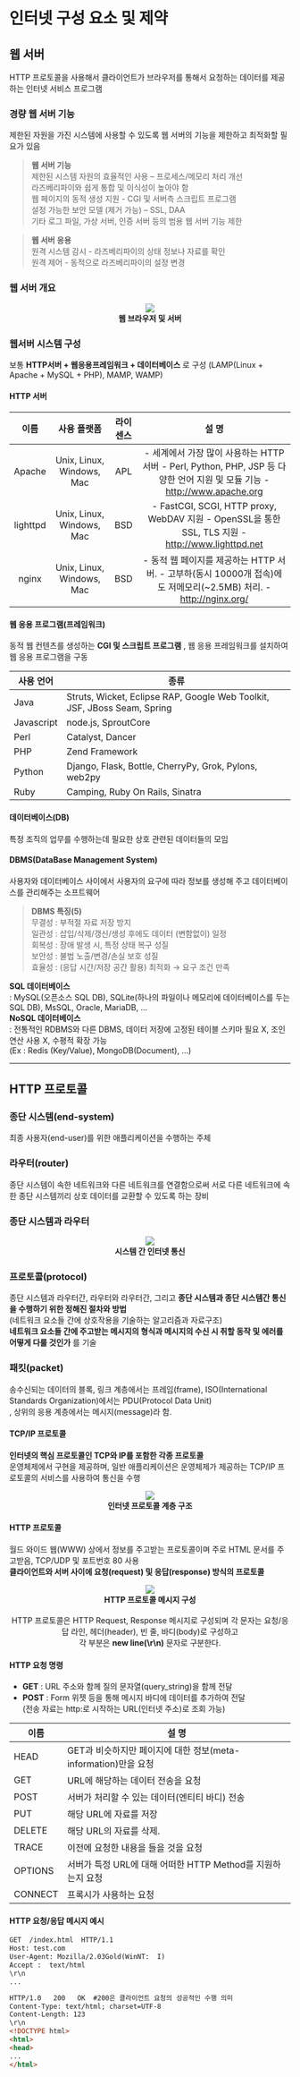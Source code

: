 # 인터넷 구성 요소 및 제약

## 웹 서버
HTTP 프로토콜을 사용해서 클라이언트가 브라우저를 통해서 요청하는 데이터를 제공하는 인터넷 서비스 프로그램<br/>

### 경량 웹 서버 기능
제한된 자원을 가진 시스템에 사용할 수 있도록 웹 서버의 기능을 제한하고 최적화할 필요가 있음<br/>

> __웹 서버 기능__ <br/>
> 제한된 시스템 자원의 효율적인 사용 – 프로세스/메모리 처리 개선<br/>
> 라즈베리파이와 쉽게 통합 및 이식성이 높아야 함<br/>
> 웹 페이지의 동적 생성 지원 - CGI 및 서버측 스크립트 프로그램<br/>
> 설정 가능한 보안 모델 (제거 가능) – SSL, DAA<br/>
> 기타 로그 파일, 가상 서버, 인증 서버 등의 범용 웹 서버 기능 제한<br/>

> __웹 서버 응용__ <br/>
> 원격 시스템 감시 - 라즈베리파이의 상태 정보나 자료를 확인<br/>
> 원격 제어 - 동적으로 라즈베리파이의 설정 변경<br/>

### 웹 서버 개요
<p align="center">
    <img src="images/브라우저_서버_인터페이스.JPG"><br/> 
    <span><b>웹 브라우저 및 서버</b></span>
</p>

### 웹서버 시스템 구성
보통 __HTTP서버 + 웹응용프레임워크 + 데이터베이스__ 로 구성 (LAMP(Linux + Apache + MySQL + PHP), MAMP, WAMP)<br/>

#### HTTP 서버

|       이름      |            사용   플랫폼           |     라이센스    |                                                                          설 명                                                                         |
|:---------------:|:----------------------------------:|:---------------:|:------------------------------------------------------------------------------------------------------------------------------------------------------:|
|      Apache     |     Unix,   Linux, Windows, Mac    |        APL      |     - 세계에서   가장   많이 사용하는 HTTP   서버     -   Perl,   Python, PHP, JSP 등   다양한 언어 지원 및 모듈 기능     -   http://www.apache.org    |
|     lighttpd    |     Unix,   Linux, Windows, Mac    |        BSD      |     - FastCGI,   SCGI, HTTP proxy, WebDAV   지원     - OpenSSL을   통한 SSL,   TLS 지원     -   http://www.lighttpd.net                                |
|       nginx     |     Unix,   Linux, Windows, Mac    |        BSD      |     - 동적   웹 페이지를 제공하는 HTTP   서버.     - 고부하(동시 10000개   접속)에도   저메모리(~2.5MB)   처리.     -   http://nginx.org/              |

#### 웹 응용 프로그램(프레임워크)
동적 웹 컨텐츠를 생성하는 __CGI 및 스크립트 프로그램__ , 웹 응용 프레임워크를 설치하여 웹 응용 프로그램을 구동<br/>

|     사용 언어     |     종류                                                                          |
|-------------------|-----------------------------------------------------------------------------------|
|     Java          |     Struts, Wicket, Eclipse RAP,   Google Web Toolkit, JSF, JBoss Seam, Spring    |
|     Javascript    |     node.js, SproutCore                                                           |
|     Perl          |     Catalyst, Dancer                                                              |
|     PHP           |     Zend Framework                                                                |
|     Python        |     Django, Flask, Bottle, CherryPy, Grok,   Pylons, web2py                       |
|     Ruby          |     Camping,   Ruby On Rails, Sinatra                                             |

#### 데이터베이스(DB)
특정 조직의 업무를 수행하는데 필요한 상호 관련된 데이터들의 모임<br/>

#### DBMS(DataBase Management System)
사용자와 데이터베이스 사이에서 사용자의 요구에 따라 정보를 생성해 주고 데이터베이스를 관리해주는 소프트웨어<br/>
> __DBMS 특징(5)__ <br/>
> 무결성 : 부적절 자료 저장 방지<br/>
> 일관성 : 삽입/삭제/갱신/생성 후에도 데이터 (변함없이) 일정<br/>
> 회복성 : 장애 발생 시, 특정 상태 복구 성질<br/>
> 보안성 : 불법 노출/변경/손실 보호 성질<br/>
> 효율성 : (응답 시간/저장 공간 활용) 최적화 → 요구 조건 만족<br/>

__SQL 데이터베이스__ <br/>
: MySQL(오픈소스 SQL DB), SQLite(하나의 파일이나 메모리에 데이터베이스를 두는 SQL DB), MsSQL, Oracle, MariaDB, ...<br/>
__NoSQL 데이터베이스__ <br/>
: 전통적인 RDBMS와 다른 DBMS, 데이터 저장에 고정된 테이블 스키마 필요 X, 조인 연산 사용 X, 수평적 확장 가능<br/>
(Ex : Redis (Key/Value), MongoDB(Document), ...)<br/>

---

## HTTP 프로토콜

### 종단 시스템(end-system)
최종 사용자(end-user)를 위한 애플리케이션을 수행하는 주체<br/>

### 라우터(router)
종단 시스템이 속한 네트워크와 다른 네트워크를 연결함으로써 서로 다른 네트워크에 속한 종단 시스템끼리 상호 데이터를 교환할 수 있도록 하는 장비<br/>

### 종단 시스템과 라우터
<p align="center">
    <img src="images/라우터_인터넷.JPG"><br/> 
    <span><b>시스템 간 인터넷 통신</b></span>
</p>

### 프로토콜(protocol)
종단 시스템과 라우터간, 라우터와 라우터간, 그리고 __종단 시스템과 종단 시스템간 통신을 수행하기 위한 정해진 절차와 방법__ <br/>
(네트워크 요소들 간에 상호작용을 기술하는 알고리즘과 자료구조)<br/>
__네트워크 요소들 간에 주고받는 메시지의 형식과 메시지의 수신 시 취할 동작 및 에러를 어떻게 다룰 것인가__ 를 기술<br/>

### 패킷(packet)
송수신되는 데이터의 블록, 링크 계층에서는 프레임(frame), ISO(International Standards Organization)에서는 PDU(Protocol Data Unit)<br/>
, 상위의 응용 계층에서는 메시지(message)라 함.<br/>

#### TCP/IP 프로토콜
__인터넷의 핵심 프로토콜인 TCP와 IP를 포함한 각종 프로토콜__ <br/>
운영체제에서 구현을 제공하며, 일반 애플리케이션은 운영체제가 제공하는 TCP/IP 프로토콜의 서비스를 사용하여 통신을 수행<br/>

<p align="center">
    <img src="images/인터넷_프로토콜.JPG"><br/> 
    <span><b>인터넷 프로토콜 계층 구조</b></span>
</p>

#### HTTP 프로토콜
월드 와이드 웹(WWW) 상에서 정보를 주고받는 프로토콜이며 주로 HTML 문서를 주고받음, TCP/UDP 및 포트번호 80 사용<br/>
__클라이언트와 서버 사이에 요청(request) 및 응답(response) 방식의 프로토콜__ <br/>

<p align="center">
    <img src="images/HTTP_프로토콜.JPG"><br/> 
    <span><b>HTTP 프로토콜 메시지 구성</b></span>
    <br/><br/>
    HTTP 프로토콜은 HTTP Request, Response 메시지로 구성되며 각 문자는 요청/응답 라인, 헤더(header), 빈 줄, 바디(body)로 구성하고<br/>
    각 부분은 <b>new line(\r\n)</b> 문자로 구분한다.<br/>
</p>

#### HTTP 요청 명령
- __GET__ : URL 주소와 함께 질의 문자열(query_string)을 함께 전달<br/>
- __POST__ : Form 위젯 등을 통해 메시지 바디에 데이터를 추가하여 전달<br/>
(전송 자료는 http:로 시작하는 URL(인터넷 주소)로 조회 가능)<br/>

|     이름       |     설 명                                                                     |
|----------------|-------------------------------------------------------------------------------|
|     HEAD       |     GET과   비슷하지만   페이지에   대한 정보(meta-information)만을   요청    |
|     GET        |     URL에   해당하는 데이터 전송을 요청                                       |
|     POST       |     서버가   처리할 수 있는 데이터(엔티티 바디) 전송                          |
|     PUT        |     해당 URL에   자료를 저장                                                  |
|     DELETE     |     해당 URL의   자료를 삭제.                                                 |
|     TRACE      |     이전에   요청한 내용을 들을 것을 요청                                     |
|     OPTIONS    |     서버가   특정 URL에   대해 어떠한 HTTP   Method를   지원하는지 요청       |
|     CONNECT    |     프록시가   사용하는 요청                                                  |

#### HTTP 요청/응답 메시지 예시
```html
GET  /index.html  HTTP/1.1
Host: test.com
User-Agent: Mozilla/2.03Gold(WinNT:  I)
Accept :  text/html
\r\n
...
```
```html
HTTP/1.0   200   OK  #200은 클라이언트 요청의 성공적인 수행 의미
Content-Type: text/html; charset=UTF-8
Content-Length: 123
\r\n
<!DOCTYPE html>
<html>
<head>
...
</html>
```
